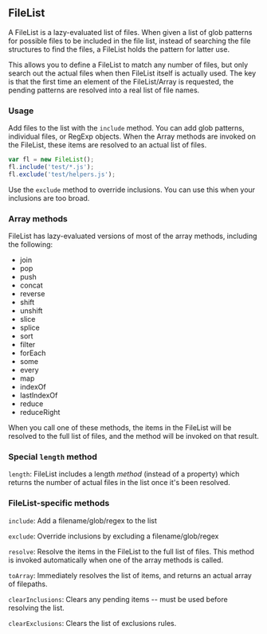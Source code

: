 ﻿## FileList

A FileList is a lazy-evaluated list of files. When given a list
of glob patterns for possible files to be included in the file
list, instead of searching the file structures to find the files,
a FileList holds the pattern for latter use.

This allows you to define a FileList to match any number of
files, but only search out the actual files when then FileList
itself is actually used. The key is that the first time an
element of the FileList/Array is requested, the pending patterns
are resolved into a real list of file names.

### Usage

Add files to the list with the `include` method. You can add glob
patterns, individual files, or RegExp objects. When the Array
methods are invoked on the FileList, these items are resolved to
an actual list of files.

```javascript
var fl = new FileList();
fl.include('test/*.js');
fl.exclude('test/helpers.js');
```

Use the `exclude` method to override inclusions. You can use this
when your inclusions are too broad.

### Array methods

FileList has lazy-evaluated versions of most of the array
methods, including the following:

* join
* pop
* push
* concat
* reverse
* shift
* unshift
* slice
* splice
* sort
* filter
* forEach
* some
* every
* map
* indexOf
* lastIndexOf
* reduce
* reduceRight

When you call one of these methods, the items in the FileList
will be resolved to the full list of files, and the method will
be invoked on that result.

### Special `length` method

`length`: FileList includes a length *method* (instead of a
property) which returns the number of actual files in the list
once it's been resolved.

### FileList-specific methods

`include`: Add a filename/glob/regex to the list

`exclude`: Override inclusions by excluding a filename/glob/regex

`resolve`: Resolve the items in the FileList to the full list of
files. This method is invoked automatically when one of the array
methods is called.

`toArray`: Immediately resolves the list of items, and returns an
actual array of filepaths.

`clearInclusions`: Clears any pending items -- must be used
before resolving the list.

`clearExclusions`: Clears the list of exclusions rules.



